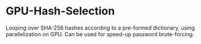 # GPU-Hash-Selection

Looping over SHA-256 hashes according to a pre-formed dictionary, using parallelization on GPU.
Can be used for speed-up password brute-forcing.
